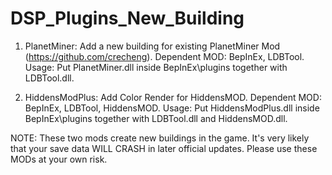 # DSP_Plugins_New_Building

1.  PlanetMiner:        Add a new building for existing PlanetMiner Mod (https://github.com/crecheng).
    Dependent MOD:      BepInEx, LDBTool.
    Usage:              Put PlanetMiner.dll inside BepInEx\plugins together with LDBTool.dll.

2.  HiddensModPlus:     Add Color Render for HiddensMOD.
    Dependent MOD:      BepInEx, LDBTool, HiddensMOD.
    Usage:              Put HiddensModPlus.dll inside BepInEx\plugins together with LDBTool.dll and HiddensMOD.dll.

NOTE:
These two mods create new buildings in the game. It's very likely that
your save data WILL CRASH in later official updates. Please use these MODs at your own risk.
